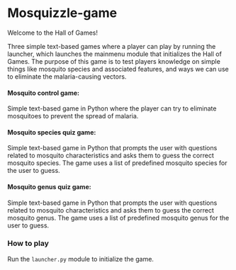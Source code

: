 # Mosquizzle-game
Welcome to the Hall of Games! 

Three simple text-based games where a player can play by running the launcher, which launches the mainmenu module that initializes the Hall of Games.
The purpose of this game is to test players knowledge on simple things like mosquito species and associated features, and ways we can use to eliminate the malaria-causing vectors.

#### Mosquito control game:
   
Simple text-based game in Python where the player can try to eliminate mosquitoes to prevent the spread of malaria.
   
#### Mosquito species quiz game:
   
Simple text-based game in Python that prompts the user with questions related to mosquito characteristics and asks them to guess the correct mosquito species. The game uses a list of predefined mosquito species for the user to guess.
   
#### Mosquito genus quiz game:
   
Simple text-based game in Python that prompts the user with questions related to mosquito characteristics and asks them to guess the correct mosquito genus. The game uses a list of predefined mosquito genus for the user to guess.

### How to play
Run the `launcher.py` module to initialize the game.
